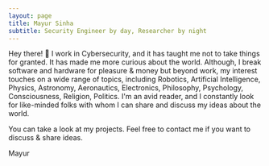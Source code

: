 ```yaml
---
layout: page
title: Mayur Sinha
subtitle: Security Engineer by day, Researcher by night
---
```


Hey there! 👋 I work in Cybersecurity, and it has taught me not to take things for granted. It has made me more curious about the world. Although, I break software and hardware for pleasure & money but beyond work, my interest touches on a wide range of topics, including Robotics, Artificial Intelligence, Physics, Astronomy, Aeronautics, Electronics, Philosophy, Psychology, Consciousness, Religion, Politics. I'm an avid reader, and I constantly look for like-minded folks with whom I can share and discuss my ideas about the world. 

You can take a look at my projects. Feel free to contact me if you want to discuss & share ideas.

Mayur
